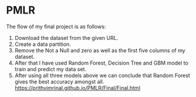# PMLR
The flow of my final project is as follows:
1. Download the dataset from the given URL.
2. Create a data partition.
3. Remove the Not a Null and zero as well as the first five columns of my dataset.
4. After that I have used Random Forest, Decision Tree and GBM model to train and predict my data set.
5. After using all three models above we can conclude that Random Forest gives the best accuracy amongst all.
https://prithvimrinal.github.io/PMLR/Final/Final.html
